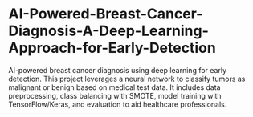 # AI-Powered-Breast-Cancer-Diagnosis-A-Deep-Learning-Approach-for-Early-Detection
 AI-powered breast cancer diagnosis using deep learning for early detection. This project leverages a neural network to classify tumors as malignant or benign based on medical test data. It includes data preprocessing, class balancing with SMOTE, model training with TensorFlow/Keras, and evaluation to aid healthcare professionals.

